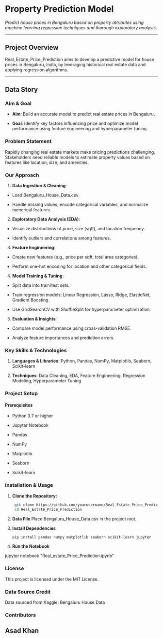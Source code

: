 # Property Prediction Model

*Predict house prices in Bengaluru based on property attributes using machine learning regression techniques and thorough exploratory analysis*.

---

## Project Overview

Real_Estate_Price_Prediction aims to develop a predictive model for house prices in Bengaluru, India, by leveraging historical real estate data and applying regression algorithms.

---

## Data Story

### Aim & Goal

- **Aim**: Build an accurate model to predict real estate prices in Bengaluru.

- **Goal**: Identify key factors influencing price and optimize model performance using feature engineering and hyperparameter tuning.

### Problem Statement

Rapidly changing real estate markets make pricing predictions challenging. Stakeholders need reliable models to estimate property values based on features like location, size, and amenities.

### Our Approach

1. **Data Ingestion & Cleaning**:

- Load Bengaluru_House_Data.csv.

- Handle missing values, encode categorical variables, and normalize numerical features.

2. **Exploratory Data Analysis (EDA)**:

- Visualize distributions of price, size (sqft), and location frequency.

- Identify outliers and correlations among features.

3. **Feature Engineering**:

- Create new features (e.g., price per sqft, total area categories).

- Perform one-hot encoding for location and other categorical fields.

4. **Model Training & Tuning**:

- Split data into train/test sets.

- Train regression models: Linear Regression, Lasso, Ridge, ElasticNet, Gradient Boosting.

- Use GridSearchCV with ShuffleSplit for hyperparameter optimization.

5. **Evaluation & Insights**:

- Compare model performance using cross-validation RMSE.

- Analyze feature importances and prediction errors.


### Key Skills & Technologies

1. **Languages & Libraries**: Python, Pandas, NumPy, Matplotlib, Seaborn, Scikit-learn

2. **Techniques**: Data Cleaning, EDA, Feature Engineering, Regression Modeling, Hyperparameter Tuning


### Project Setup

#### Prerequisites

- Python 3.7 or higher

- Jupyter Notebook

- Pandas

- NumPy

- Matplotlib

- Seaborn

- Scikit-learn

### Installation & Usage

1. **Clone the Repository:**
   ```bash
    git clone https://github.com/yourusername/Real_Estate_Price_Prediction.git
    cd Real_Estate_Price_Prediction

2. **Data File**
Place Bengaluru_House_Data.csv in the project root.

3. **Install Dependencies**
    ```bash
    pip install pandas numpy matplotlib seaborn scikit-learn jupyter

4. **Run the Notebook**
    
jupyter notebook "Real_estate_Price_Prediction.ipynb"


### License

This project is licensed under the MIT License.

### Data Source Credit

Data sourced from Kaggle: Bengaluru House Data

### Contributors

## Asad Khan





